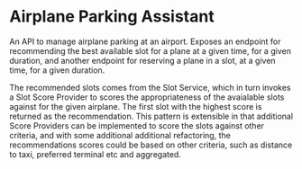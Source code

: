 # Airplane Parking Assistant

An API to manage airplane parking at an airport. Exposes an endpoint for recommending the best available slot for a plane at a given time, for a given duration, and another endpoint for reserving a plane in a slot, at a given time, for a given duration.

The recommended slots comes from the Slot Service, which in turn invokes a Slot Score Provider to scores the appropriateness of the avaialable slots against for the given airplane. The first slot with the highest score is returned as the recommendation. This pattern is extensible in that additional Score Providers can be implemented to score the slots against other criteria, and with some additional additional refactoring, the recommendations scores could be based on other criteria, such as distance to taxi, preferred terminal etc and aggregated.
